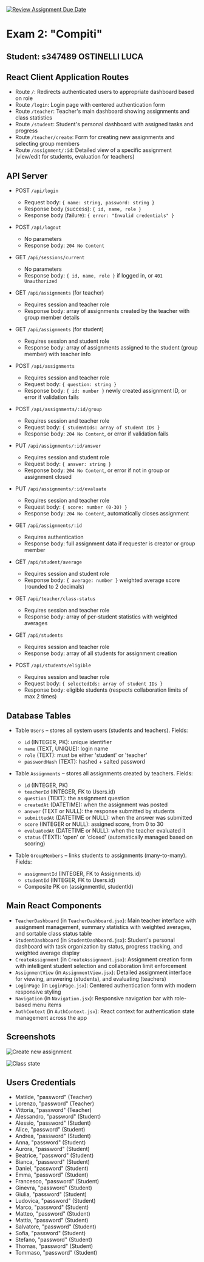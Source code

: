 [![Review Assignment Due Date](https://classroom.github.com/assets/deadline-readme-button-22041afd0340ce965d47ae6ef1cefeee28c7c493a6346c4f15d667ab976d596c.svg)](https://classroom.github.com/a/F9jR7G97)
# Exam 2: "Compiti"
## Student: s347489 OSTINELLI LUCA

## React Client Application Routes

- Route `/`: Redirects authenticated users to appropriate dashboard based on role
- Route `/login`: Login page with centered authentication form
- Route `/teacher`: Teacher's main dashboard showing assignments and class statistics  
- Route `/student`: Student's personal dashboard with assigned tasks and progress
- Route `/teacher/create`: Form for creating new assignments and selecting group members
- Route `/assignment/:id`: Detailed view of a specific assignment (view/edit for students, evaluation for teachers)

## API Server

- POST `/api/login`
  - Request body: `{ name: string, password: string }`
  - Response body (success): `{ id, name, role }`
  - Response body (failure): `{ error: "Invalid credentials" }`

- POST `/api/logout`
  - No parameters
  - Response body: `204 No Content`

- GET `/api/sessions/current`
  - No parameters
  - Response body: `{ id, name, role }` if logged in, or `401 Unauthorized`

- GET `/api/assignments` (for teacher)
  - Requires session and teacher role
  - Response body: array of assignments created by the teacher with group member details

- GET `/api/assignments` (for student)
  - Requires session and student role  
  - Response body: array of assignments assigned to the student (group member) with teacher info

- POST `/api/assignments`
  - Requires session and teacher role
  - Request body: `{ question: string }`
  - Response body: `{ id: number }` newly created assignment ID, or error if validation fails

- POST `/api/assignments/:id/group`
  - Requires session and teacher role
  - Request body: `{ studentIds: array of student IDs }`
  - Response body: `204 No Content`, or error if validation fails

- PUT `/api/assignments/:id/answer`
  - Requires session and student role
  - Request body: `{ answer: string }`
  - Response body: `204 No Content`, or error if not in group or assignment closed

- PUT `/api/assignments/:id/evaluate` 
  - Requires session and teacher role
  - Request body: `{ score: number (0-30) }`
  - Response body: `204 No Content`, automatically closes assignment

- GET `/api/assignments/:id`
  - Requires authentication
  - Response body: full assignment data if requester is creator or group member

- GET `/api/student/average`
  - Requires session and student role
  - Response body: `{ average: number }` weighted average score (rounded to 2 decimals)

- GET `/api/teacher/class-status`
  - Requires session and teacher role
  - Response body: array of per-student statistics with weighted averages

- GET `/api/students`
  - Requires session and teacher role
  - Response body: array of all students for assignment creation

- POST `/api/students/eligible`
  - Requires session and teacher role
  - Request body: `{ selectedIds: array of student IDs }`
  - Response body: eligible students (respects collaboration limits of max 2 times)

## Database Tables

- Table `Users` – stores all system users (students and teachers). Fields:
  - `id` (INTEGER, PK): unique identifier
  - `name` (TEXT, UNIQUE): login name
  - `role` (TEXT): must be either 'student' or 'teacher'
  - `passwordHash` (TEXT): hashed + salted password

- Table `Assignments` – stores all assignments created by teachers. Fields:
  - `id` (INTEGER, PK)
  - `teacherId` (INTEGER, FK to Users.id)
  - `question` (TEXT): the assignment question
  - `createdAt` (DATETIME): when the assignment was posted
  - `answer` (TEXT or NULL): the response submitted by students
  - `submittedAt` (DATETIME or NULL): when the answer was submitted
  - `score` (INTEGER or NULL): assigned score, from 0 to 30
  - `evaluatedAt` (DATETIME or NULL): when the teacher evaluated it
  - `status` (TEXT): 'open' or 'closed' (automatically managed based on scoring)

- Table `GroupMembers` – links students to assignments (many-to-many). Fields:
  - `assignmentId` (INTEGER, FK to Assignments.id)
  - `studentId` (INTEGER, FK to Users.id)
  - Composite PK on (assignmentId, studentId)

## Main React Components

- `TeacherDashboard` (in `TeacherDashboard.jsx`): Main teacher interface with assignment management, summary statistics with weighted averages, and sortable class status table
- `StudentDashboard` (in `StudentDashboard.jsx`): Student's personal dashboard with task organization by status, progress tracking, and weighted average display
- `CreateAssignment` (in `CreateAssignment.jsx`): Assignment creation form with intelligent student selection and collaboration limit enforcement  
- `AssignmentView` (in `AssignmentView.jsx`): Detailed assignment interface for viewing, answering (students), and evaluating (teachers)
- `LoginPage` (in `LoginPage.jsx`): Centered authentication form with modern responsive styling
- `Navigation` (in `Navigation.jsx`): Responsive navigation bar with role-based menu items
- `AuthContext` (in `AuthContext.jsx`): React context for authentication state management across the app

## Screenshots

![Create new assignment](imgs/screenshot1.png)

![Class state](imgs/screenshot2.png)

## Users Credentials

- Matilde, "password" (Teacher)
- Lorenzo, "password" (Teacher)
- Vittoria, "password" (Teacher)
- Alessandro, "password" (Student)
- Alessio, "password" (Student)
- Alice, "password" (Student)
- Andrea, "password" (Student)
- Anna, "password" (Student)
- Aurora, "password" (Student)
- Beatrice, "password" (Student)
- Bianca, "password" (Student)
- Daniel, "password" (Student)
- Emma, "password" (Student)
- Francesco, "password" (Student)
- Ginevra, "password" (Student)
- Giulia, "password" (Student)
- Ludovica, "password" (Student)
- Marco, "password" (Student)
- Matteo, "password" (Student)
- Mattia, "password" (Student)
- Salvatore, "password" (Student)
- Sofia, "password" (Student)
- Stefano, "password" (Student)
- Thomas, "password" (Student)
- Tommaso, "password" (Student)
